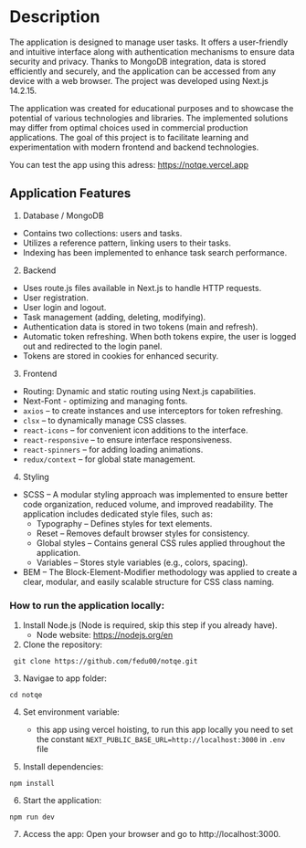 # Description
The application is designed to manage user tasks. It offers a user-friendly and intuitive interface along with authentication mechanisms to ensure data security and privacy. Thanks to MongoDB integration, data is stored efficiently and securely, and the application can be accessed from any device with a web browser. The project was developed using Next.js 14.2.15.

The application was created for educational purposes and to showcase the potential of various technologies and libraries. The implemented solutions may differ from optimal choices used in commercial production applications. The goal of this project is to facilitate learning and experimentation with modern frontend and backend technologies.

You can test the app using this adress: https://notqe.vercel.app

## Application Features
1. Database / MongoDB
* Contains two collections: users and tasks.
* Utilizes a reference pattern, linking users to their tasks.
* Indexing has been implemented to enhance task search performance.
  
2. Backend
* Uses route.js files available in Next.js to handle HTTP requests.
* User registration.
* User login and logout.
* Task management (adding, deleting, modifying).
* Authentication data is stored in two tokens (main and refresh).
* Automatic token refreshing. When both tokens expire, the user is logged out and redirected to the login panel.
* Tokens are stored in cookies for enhanced security.
  
3. Frontend
* Routing: Dynamic and static routing using Next.js capabilities.
* Next-Font - optimizing and managing fonts.
* `axios` – to create instances and use interceptors for token refreshing.
* `clsx` – to dynamically manage CSS classes.
* `react-icons` – for convenient icon additions to the interface.
* `react-responsive` – to ensure interface responsiveness.
* `react-spinners` – for adding loading animations.
* `redux/context` – for global state management.

4. Styling
* SCSS – A modular styling approach was implemented to ensure better code organization, reduced volume, and improved readability. The application includes dedicated style files, such as:
  * Typography – Defines styles for text elements.
  * Reset – Removes default browser styles for consistency.
  * Global styles – Contains general CSS rules applied throughout the application.
  * Variables – Stores style variables (e.g., colors, spacing).
* BEM – The Block-Element-Modifier methodology was applied to create a clear, modular, and easily scalable structure for CSS class naming.

### How to run the application locally:

1. Install Node.js (Node is required, skip this step if you already have).
   * Node website: https://nodejs.org/en
3.  Clone the repository:
```
 git clone https://github.com/fedu00/notqe.git
```
3. Navigae to app folder:
```
cd notqe
```
4. Set environment variable: 
   * this app using vercel hoisting, to run this app locally you need to set the constant `NEXT_PUBLIC_BASE_URL=http://localhost:3000` in `.env` file
 
5. Install dependencies: 
```
npm install
```
6. Start the application:
```
npm run dev
```
7. Access the app:
   Open your browser and go to http://localhost:3000.
